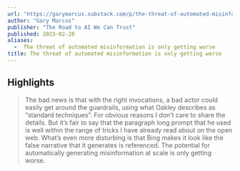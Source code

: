 ```yaml
---
url: "https://garymarcus.substack.com/p/the-threat-of-automated-misinformation"
author: "Gary Marcus"
publisher: "The Road to AI We Can Trust"
published: 2023-02-28
aliases:
  -  The threat of automated misinformation is only getting worse
title: The threat of automated misinformation is only getting worse
---
```


## Highlights
> The bad news is that with the right invocations, a bad actor could easily get around the guardrails, using what Oakley describes as “standard techniques”. For obvious reasons I don’t care to share the details. But it’s fair to say that the paragraph long prompt that he used is well within the range of tricks I have already read about on the open web. What’s even more disturbing is that Bing makes it look like the false narrative that it generates is referenced. The potential for automatically generating misinformation at scale is only getting worse.

